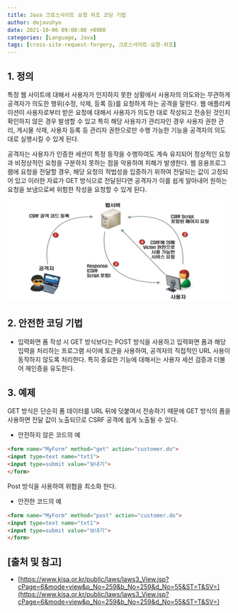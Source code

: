 ```yaml
---
title: Java 크로스사이트 요청 위조 코딩 기법
author: dejavuhyo
date: 2021-10-06 09:00:00 +0900
categories: [Language, Java]
tags: [cross-site-request-forgery, 크로스사이트-요청-위조]
---
```


## 1. 정의
특정 웹 사이트에 대해서 사용자가 인지하지 못한 상황에서 사용자의 의도와는 무관하게 공격자가 의도한 행위(수정, 삭제, 등록 등)를 요청하게 하는 공격을 말한다. 웹 애플리케이션이 사용자로부터 받은 요청에 대해서 사용자가 의도한 대로 작성되고 전송된 것인지 확인하지 않은 경우 발생할 수 있고 특히 해당 사용자가 관리자인 경우 사용자 권한 관리, 게시물 삭제, 사용자 등록 등 관리자 권한으로만 수행 가능한 기능을 공격자의 의도대로 실행시킬 수 있게 된다.

공격자는 사용자가 인증한 세션이 특정 동작을 수행하여도 계속 유지되어 정상적인 요청과 비정상적인 요청을 구분하지 못하는 점을 악용하여 피해가 발생한다. 웹 응용프로그램에 요청을 전달할 경우, 해당 요청의 적법성을 입증하기 위하여 전달되는 값이 고정되어 있고 이러한 자료가 GET 방식으로 전달된다면 공격자가 이를 쉽게 알아내어 원하는 요청을 보냄으로써 위험한 작성을 요청할 수 있게 된다.

![cross-site-request-forgery](/assets/img/2021-10-06-cross-site-request-forgery/cross-site-request-forgery.png)

## 2. 안전한 코딩 기법

* 입력화면 폼 작성 시 GET 방식보다는 POST 방식을 사용하고 입력화면 폼과 해당 입력을 처리하는 프로그램 사이에 토큰을 사용하여, 공격자의 직접적인 URL 사용이 동작하지 않도록 처리한다. 특히 중요한 기능에 대해서는 사용자 세션 검증과 더불어 재인증을 유도한다.

## 3. 예제
GET 방식은 단순히 폼 데이터를 URL 뒤에 덧붙여서 전송하기 때문에 GET 방식의 폼을 사용하면 전달 값이 노출되므로 CSRF 공격에 쉽게 노출될 수 있다.

* 안전하지 않은 코드의 예

```html
<form name="MyForm" method="get" action="customer.do">
<input type=text name="txt1">
<input type=submit value="보내기">
</form>
```

Post 방식을 사용하여 위협을 최소화 한다.

* 안전한 코드의 예

```html
<form name="MyForm" method="post" action="customer.do">
<input type=text name="txt1">
<input type=submit value="보내기">
</form>
```

## [출처 및 참고]
* [https://www.kisa.or.kr/public/laws/laws3_View.jsp?cPage=6&mode=view&p_No=259&b_No=259&d_No=55&ST=T&SV=](https://www.kisa.or.kr/public/laws/laws3_View.jsp?cPage=6&mode=view&p_No=259&b_No=259&d_No=55&ST=T&SV=)
